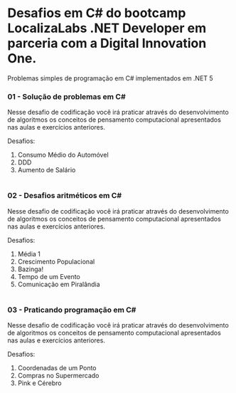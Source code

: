 
# Desafios em C# do bootcamp LocalizaLabs .NET Developer em parceria com a Digital Innovation One.

Problemas simples de programação em C# implementados em .NET 5

### 01 - Solução de problemas em C#
Nesse desafio de codificação você irá praticar através do desenvolvimento de algoritmos os conceitos de pensamento computacional apresentados nas aulas e exercícios anteriores.

Desafios:
1. Consumo Médio do Automóvel
2. DDD
3. Aumento de Salário
#

### 02 - Desafios aritméticos em C#
Nesse desafio de codificação você irá praticar através do desenvolvimento de algoritmos os conceitos de pensamento computacional apresentados nas aulas e exercícios anteriores.

Desafios:
1. Média 1
2. Crescimento Populacional
3. Bazinga!
4. Tempo de um Evento
5. Comunicação em Piralândia

#

### 03 - Praticando programação em C#
Nesse desafio de codificação você irá praticar através do desenvolvimento de algoritmos os conceitos de pensamento computacional apresentados nas aulas e exercícios anteriores.

Desafios:
 1. Coordenadas de um Ponto
 2. Compras no Supermercado
 3. Pink e Cérebro


